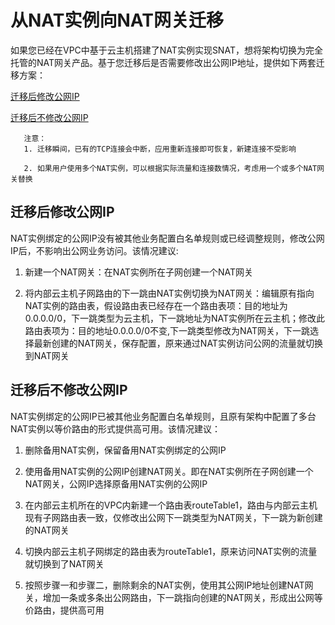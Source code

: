 # 从NAT实例向NAT网关迁移
如果您已经在VPC中基于云主机搭建了NAT实例实现SNAT，想将架构切换为完全托管的NAT网关产品。基于您迁移后是否需要修改出公网IP地址，提供如下两套迁移方案：

[迁移后修改公网IP](Migration-From-Instance-To-Nat-Gateway#user-content-1)

[迁移后不修改公网IP](Migration-From-Instance-To-Nat-Gateway#user-content-2)


       注意：
       1. 迁移瞬间，已有的TCP连接会中断，应用重新连接即可恢复，新建连接不受影响

       2. 如果用户使用多个NAT实例，可以根据实际流量和连接数情况，考虑用一个或多个NAT网关替换

## 迁移后修改公网IP
<div id="user-content-1"></div>

NAT实例绑定的公网IP没有被其他业务配置白名单规则或已经调整规则，修改公网IP后，不影响出公网业务访问。该情况建议:

1. 新建一个NAT网关：在NAT实例所在子网创建一个NAT网关

2. 将内部云主机子网路由的下一跳由NAT实例切换为NAT网关：编辑原有指向NAT实例的路由表，假设路由表已经存在一个路由表项：目的地址为0.0.0.0/0，下一跳类型为云主机，下一跳地址为NAT实例所在云主机；修改此路由表项为：目的地址0.0.0.0/0不变,下一跳类型修改为NAT网关，下一跳选择最新创建的NAT网关，保存配置，原来通过NAT实例访问公网的流量就切换到NAT网关

## 迁移后不修改公网IP
<div id="user-content-2"></div>

NAT实例绑定的公网IP已被其他业务配置白名单规则，且原有架构中配置了多台NAT实例以等价路由的形式提供高可用。该情况建议：

1. 删除备用NAT实例，保留备用NAT实例绑定的公网IP

2. 使用备用NAT实例的公网IP创建NAT网关。即在NAT实例所在子网创建一个NAT网关，公网IP选择原备用NAT实例的公网IP

3. 在内部云主机所在的VPC内新建一个路由表routeTable1，路由与内部云主机现有子网路由表一致，仅修改出公网下一跳类型为NAT网关，下一跳为新创建的NAT网关

4. 切换内部云主机子网绑定的路由表为routeTable1，原来访问NAT实例的流量就切换到了NAT网关

5. 按照步骤一和步骤二，删除剩余的NAT实例，使用其公网IP地址创建NAT网关，增加一条或多条出公网路由，下一跳指向创建的NAT网关，形成出公网等价路由，提供高可用
